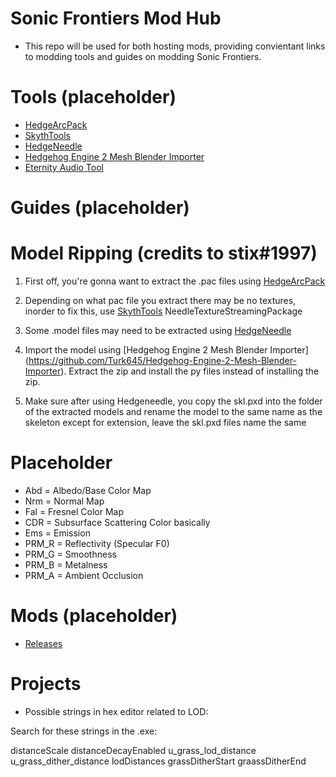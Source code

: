 # Sonic Frontiers Mod Hub
- This repo will be used for both hosting mods, providing convientant links to modding tools and guides on modding Sonic Frontiers. 

# Tools (placeholder)
- [HedgeArcPack](https://cdn.discordapp.com/attachments/987489054377508924/1039653178494431272/HedgeArcPack_WIP_Frontiers.7z)
- [SkythTools](https://github.com/blueskythlikesclouds/SkythTools)
- [HedgeNeedle](https://cdn.discordapp.com/attachments/464963211410669579/1039655306378100816/HedgeNeedle.7z)
- [Hedgehog Engine 2 Mesh Blender Importer](https://github.com/Turk645/Hedgehog-Engine-2-Mesh-Blender-Importer)
- [Eternity Audio Tool](https://animegamemods.freeforums.net/thread/618/eternity-audio-tool-link-tutorial)

# Guides (placeholder)

# Model Ripping (credits to stix#1997)

1. First off, you're gonna want to extract the .pac files using [HedgeArcPack](https://cdn.discordapp.com/attachments/987489054377508924/1039653178494431272/HedgeArcPack_WIP_Frontiers.7z)

2. Depending on what pac file you extract there may be no textures, inorder to fix this, use [SkythTools](https://github.com/blueskythlikesclouds/SkythTools) NeedleTextureStreamingPackage

3. Some .model files may need to be extracted using [HedgeNeedle](https://cdn.discordapp.com/attachments/464963211410669579/1039655306378100816/HedgeNeedle.7z)

4. Import the model using [Hedgehog Engine 2 Mesh Blender Importer] (https://github.com/Turk645/Hedgehog-Engine-2-Mesh-Blender-Importer). Extract the zip and install the py files instead of installing the zip.

5. Make sure after using Hedgeneedle, you copy the skl.pxd into the folder of the extracted models and rename the model to the same name as the skeleton except for extension, leave the skl.pxd files name the same

# Placeholder

- Abd = Albedo/Base Color Map
- Nrm = Normal Map
- Fal = Fresnel Color Map
- CDR = Subsurface Scattering Color basically
- Ems = Emission 
- PRM_R = Reflectivity (Specular F0)
- PRM_G = Smoothness 
- PRM_B = Metalness 
- PRM_A = Ambient Occlusion


# Mods (placeholder)

- [Releases](https://github.com/CamoRF/Sonic-Frontiers-Mod-Hub/releases)

# Projects

- Possible strings in hex editor related to LOD:

Search for these strings in the .exe:

distanceScale
distanceDecayEnabled
u_grass_lod_distance
u_grass_dither_distance
lodDistances
grassDitherStart
graassDitherEnd
